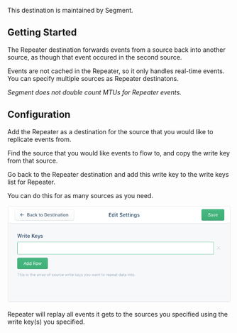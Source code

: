 This destination is maintained by Segment.

## Getting Started

The Repeater destination forwards events from a source back into another source, as though that event occured in the second source. 

Events are not cached in the Repeater, so it only handles real-time events. You can specify multiple sources as Repeater destinatons.

*Segment does not double count MTUs for Repeater events.*

## Configuration

Add the Repeater as a destination for the source that you would like to replicate events from.

Find the source that you would like events to flow to, and copy the write key from that source.

Go back to the Repeater destination and add this write key to the write keys list for Repeater.

You can do this for as many sources as you need.

![](images/write-key-settings.png)

Repeater will replay all events it gets to the sources you specified using the write key(s) you specified.

